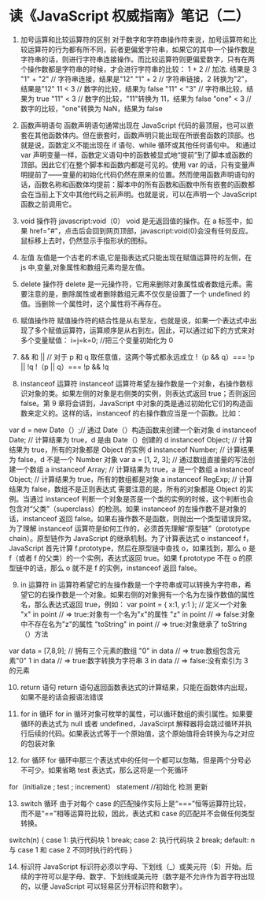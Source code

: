 # 读《JavaScript 权威指南》笔记（二）

1. 加号运算和比较运算符的区别
   对于数字和字符串操作符来说，加号运算符和比较运算符的行为都有所不同，前者更偏爱字符串，如果它的其中一个操作数是字符串的话，则进行字符串连接操作。而比较运算符则更偏爱数字，只有在两个操作数都是字符串的时候，才会进行字符串的比较：
   1 + 2 // 加法. 结果是 3
   "1" + "2" // 字符串连接，结果是"12"
   "1" + 2 // 字符串链接，2 转换为"2"，结果是"12"
   11 < 3 // 数字的比较，结果为 false
   "11" < "3" // 字符串比较，结果为 true
   "11" < 3 // 数字的比较，"11"转换为 11，结果为 false
   "one" < 3 // 数字的比较，"one"转换为 NaN，结果为 false

2. 函数声明语句
   函数声明语句通常出现在 JavaScript 代码的最顶层，也可以嵌套在其他函数体内。但在嵌套时，函数声明只能出现在所嵌套函数的顶部。也就是说，函数定义不能出现在 if 语句、while 循环或其他任何语句中。
   和通过 var 声明变量一样，函数定义语句中的函数被显式地“提前”到了脚本或函数的顶部。因此它们在整个脚本和函数内都是可见的。使用 var 的话，只有变量声明提前了——变量的初始化代码仍然在原来的位置。然而使用函数声明语句的话，函数名称和函数体均提前：脚本中的所有函数和函数中所有嵌套的函数都会在当前上下文中其他代码之前声明。也就是说，可以在声明一个 JavaScript 函数之前调用它。

3. void 操作符
   javascript:void（0） void 是无返回值的操作。在 a 标签中，如果 href="#"，点击后会回到网页顶部，javascript:void(0)会没有任何反应。鼠标移上去时，仍然显示手指形状的图标。

4. 左值
   左值是一个古老的术语,它是指表达式只能出现在赋值运算符的左侧，在 js 中,变量,对象属性和数组元素均是左值。

5. delete 操作符
   delete 是一元操作符，它用来删除对象属性或者数组元素。需要注意的是，删除属性或者删除数组元素不仅仅是设置了一个 undefined 的值。当删除一个属性时，这个属性将不再存在。

6. 赋值操作符
   赋值操作符的结合性是从右至左，也就是说，如果一个表达式中出现了多个赋值运算符，运算顺序是从右到左。因此，可以通过如下的方式来对多个变量赋值：
   i=j=k=0; //把三个变量初始化为 0

7. && 和 ||
   // 对于 p 和 q 取任意值，这两个等式都永远成立
   !（p && q）=== !p || !q
   !（p || q）=== !p && !q

8. instanceof 运算符
   instanceof 运算符希望左操作数是一个对象，右操作数标识对象的类。如果左侧的对象是右侧类的实例，则表达式返回 true；否则返回 false。第 9 章将会讲到，JavaScript 中对象的类是通过初始化它们的构造函数来定义的。这样的话，instanceof 的右操作数应当是一个函数。比如：

var d = new Date（）;// 通过 Date（）构造函数来创建一个新对象
d instanceof Date; // 计算结果为 true，d 是由 Date（）创建的
d instanceof Object; // 计算结果为 true，所有的对象都是 Object 的实例
d instanceof Number; // 计算结果为 false，d 不是一个 Number 对象
var a = [1, 2, 3]; // 通过数组直接量的写法创建一个数组
a instanceof Array; // 计算结果为 true，a 是一个数组
a instanceof Object; // 计算结果为 true，所有的数组都是对象
a instanceof RegExp; // 计算结果为 false，数组不是正则表达式
需要注意的是，所有的对象都是 Object 的实例。当通过 instanceof 判断一个对象是否是一个类的实例的时候，这个判断也会包含对“父类”（superclass）的检测。如果 instanceof 的左操作数不是对象的话，instanceof 返回 false。如果右操作数不是函数，则抛出一个类型错误异常。
为了理解 instanceof 运算符是如何工作的，必须首先理解“原型链”（prototype chain）。原型链作为 JavaScript 的继承机制。为了计算表达式 o instanceof f，JavaScript 首先计算 f.prototype，然后在原型链中查找 o，如果找到，那么 o 是 f（或者 f 的父类）的一个实例，表达式返回 true。如果 f.prototype 不在 o 的原型链中的话，那么 o 就不是 f 的实例，instanceof 返回 false。

9. in 运算符
   in 运算符希望它的左操作数是一个字符串或可以转换为字符串，希望它的右操作数是一个对象。如果右侧的对象拥有一个名为左操作数值的属性名，那么表达式返回 true，例如：
   var point = { x:1, y:1 }; // 定义一个对象
   "x" in point // => true:对象有一个名为"x"的属性
   "z" in point // => false:对象中不存在名为"z"的属性
   "toString" in point // => true:对象继承了 toString（）方法

var data = [7,8,9]; // 拥有三个元素的数组
"0" in data // => true:数组包含元素"0"
1 in data // => true:数字转换为字符串
3 in data // => false:没有索引为 3 的元素

10. return 语句
    return 语句返回函数表达式的计算结果，只能在函数体内出现，如果不是的话会报语法错误

11. for in 循环
    for in 循环对象可枚举的属性，可以循环数组的索引属性。如果要循环的表达式为 null 或者 undefined，JavaScirpt 解释器将会跳过循环并执行后续的代码。如果表达式等于一个原始值，这个原始值将会转换为与之对应的包装对象

12. for 循环
    for 循环中那三个表达式中的任何一个都可以忽略，但是两个分号必不可少。如果省略 test 表达式，那么这将是一个死循环

for（initialize ; test ; increment）
statement
//初始化 检测 更新

13. switch 循环
    由于对每个 case 的匹配操作实际上是“===”恒等运算符比较，而不是“==”相等运算符比较，因此，表达式和 case 的匹配并不会做任何类型转换。

switch(n)
{
case 1:
执行代码块 1
break;
case 2:
执行代码块 2
break;
default:
n 与 case 1 和 case 2 不同时执行的代码
}

14. 标识符
    JavaScript 标识符必须以字母、下划线（\_）或美元符（\$）开始。后续的字符可以是字母、数字、下划线或美元符（数字是不允许作为首字符出现的，以便 JavaScript 可以轻易区分开标识符和数字）。
